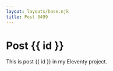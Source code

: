```yaml
---
layout: layouts/base.njk
title: Post 3499
---
```


# Post {{ id }}

This is post {{ id }} in my Eleventy project.
